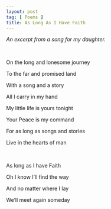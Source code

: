 ```yaml
---
layout: post
tag: [ Poems ]
title: As Long As I Have Faith
---
```


*An excerpt from a song for my daughter.*

<br/>

On the long and lonesome journey

To the far and promised land

With a song and a story

All I carry in my hand

My little life is yours tonight

Your Peace is my command

For as long as songs and stories

Live in the hearts of man

<br/>

As long as I have Faith

Oh I know I’ll find the way

And no matter where I lay

We’ll meet again someday

<br/>

